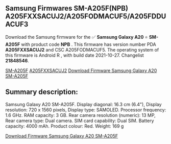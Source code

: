 <h2>Samsung Firmwares SM-A205F(NPB) A205FXXSACUJ2/A205FODMACUF5/A205FDDUACUF3</h2>
Download the Samsung firmware for the ✅ <strong>Samsung Galaxy A20 </strong> ⭐ <strong>SM-A205F</strong> with product code <strong>NPB</strong> . This firmware has version number PDA <strong>A205FXXSACUJ2</strong> and CSC A205FODMACUF5. The operating system of this firmware is Android R , with build date 2021-10-27. Changelist <strong>21848546</strong>.


[SM-A205F](https://samfirm.shop/samsung/model/SM-A205F)
[A205FXXSACUJ2](https://samfirm.shop/samsung/pda/A205FXXSACUJ2)
[Download Firmware Samsung Galaxy A20 SM-A205F](https://samfirm.shop/samsung/firmware/470056)
<h2>Summary description:</h2>
<p>Samsung Galaxy A20 SM-A205F. Display diagonal: 16.3 cm (6.4"), Display resolution: 720 x 1560 pixels, Display type: SAMOLED. Processor frequency: 1.6 GHz. RAM capacity: 3 GB. Rear camera resolution (numeric): 13 MP, Rear camera type: Dual camera. SIM card capability: Dual SIM. Battery capacity: 4000 mAh. Product colour: Red. Weight: 169 g</p>


[Download Firmware Samsung Galaxy A20 SM-A205F](https://samfirm.shop/samsung/firmware/470056)
